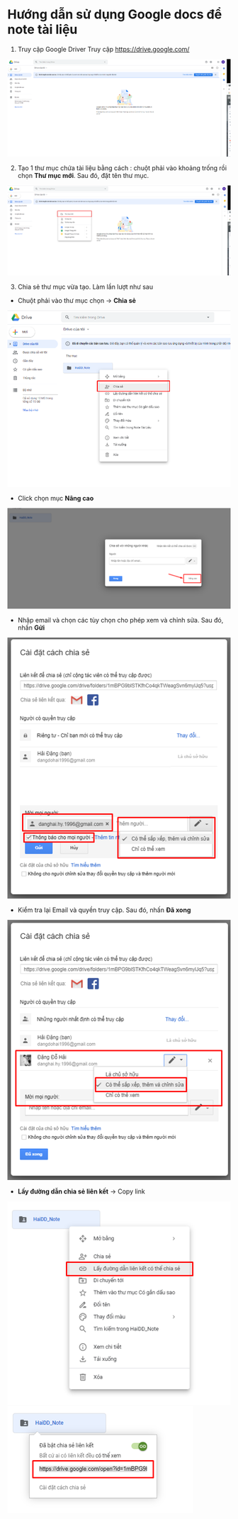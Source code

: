 # Hướng dẫn sử dụng Google docs để note tài liệu

1. Truy cập Google Driver
Truy cập https://drive.google.com/ 

<img src= "..\images\Screenshot_1.png">

2. Tạo 1 thư mục chứa tài liệu bằng cách : chuột phải vào khoảng trống rồi chọn **Thư mục mới**. Sau đó, đặt tên thư mục.

<img src="..\images\Screenshot_2.png">

3. Chia sẻ thư mục vừa tạo. Làm lần lượt như sau

- Chuột phải vào thư mục chọn -> **Chia sẻ**

<img src="..\images\Screenshot_3.png">

- Click chọn mục **Nâng cao**

<img src="..\images\Screenshot_4.png">

- Nhập email và chọn các tùy chọn cho phép xem và chỉnh sửa. Sau đó, nhấn **Gửi**

<img src="..\images\Screenshot_5.png">

- Kiểm tra lại Email và quyền truy cập. Sau đó, nhấn **Đã xong**

<img src="..\images\Screenshot_6.png">

- **Lấy đường dẫn chia sẻ liên kết** -> Copy link

<img src="..\images\Screenshot_7.png">

<img src="..\images\Screenshot_8.png">